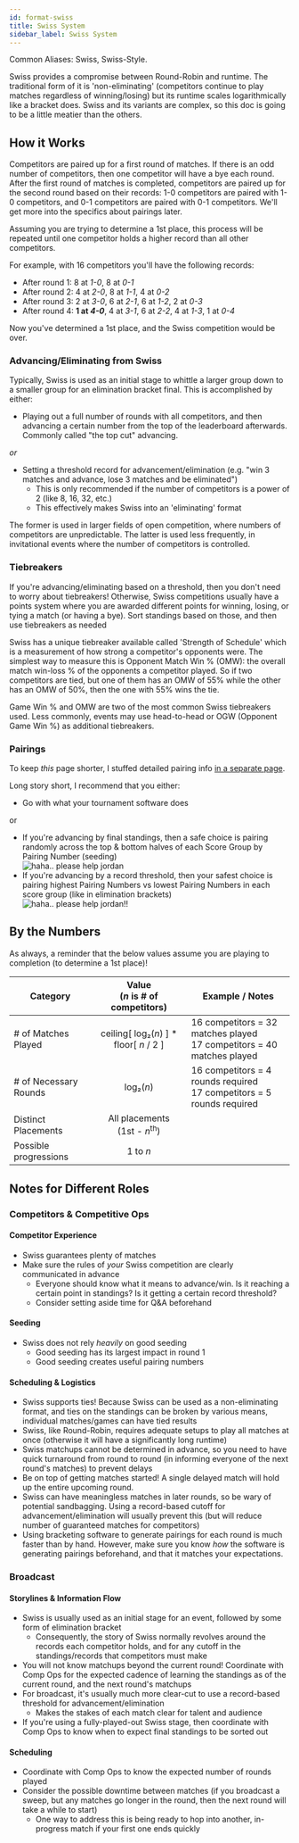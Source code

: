 ```yaml
---
id: format-swiss
title: Swiss System
sidebar_label: Swiss System
---
```


Common Aliases: Swiss, Swiss-Style.

Swiss provides a compromise between Round-Robin and runtime.
The traditional form of it is 'non-eliminating' (competitors continue to play matches regardless of winning/losing) but its runtime scales logarithmically like a bracket does.
Swiss and its variants are complex, so this doc is going to be a little meatier than the others.

## How it Works

Competitors are paired up for a first round of matches.
If there is an odd number of competitors, then one competitor will have a bye each round.
After the first round of matches is completed, competitors are paired up for the second round based on their records: 1-0 competitors are paired with 1-0 competitors, and 0-1 competitors are paired with 0-1 competitors.
We'll get more into the specifics about pairings later.

Assuming you are trying to determine a 1st place, this process will be repeated until one competitor holds a higher record than all other competitors.

For example, with 16 competitors you'll have the following records:

* After round 1: 8 at *1-0*, 8 at *0-1*
* After round 2: 4 at *2-0*, 8 at *1-1*, 4 at *0-2*
* After round 3: 2 at *3-0*, 6 at *2-1*, 6 at *1-2*, 2 at *0-3*
* After round 4: **1 at *4-0***, 4 at *3-1*, 6 at *2-2*, 4 at *1-3*, 1 at *0-4*

Now you've determined a 1st place, and the Swiss competition would be over.

### Advancing/Eliminating from Swiss

Typically, Swiss is used as an initial stage to whittle a larger group down to a smaller group for an elimination bracket final.
This is accomplished by either:

* Playing out a full number of rounds with all competitors, and then advancing a certain number from the top of the leaderboard afterwards. Commonly called "the top cut" advancing.

*or*

* Setting a threshold record for advancement/elimination (e.g. "win 3 matches and advance, lose 3 matches and be eliminated")
  * This is only recommended if the number of competitors is a power of 2 (like 8, 16, 32, etc.)
  * This effectively makes Swiss into an 'eliminating' format

The former is used in larger fields of open competition, where numbers of competitors are unpredictable.
The latter is used less frequently, in invitational events where the number of competitors is controlled.

### Tiebreakers

If you're advancing/eliminating based on a threshold, then you don't need to worry about tiebreakers!
Otherwise, Swiss competitions usually have a points system where you are awarded different points for winning, losing, or tying a match (or having a bye).
Sort standings based on those, and then use tiebreakers as needed

Swiss has a unique tiebreaker available called 'Strength of Schedule' which is a measurement of how strong a competitor's opponents were.
The simplest way to measure this is Opponent Match Win % (OMW): the overall match win-loss % of the opponents a competitor played.
So if two competitors are tied, but one of them has an OMW of 55% while the other has an OMW of 50%, then the one with 55% wins the tie.

Game Win % and OMW are two of the most common Swiss tiebreakers used.
Less commonly, events may use head-to-head or OGW (Opponent Game Win %) as additional tiebreakers.

### Pairings

To keep *this* page shorter, I stuffed detailed pairing info [in a separate page](swiss-pairings).

Long story short, I recommend that you either:

* Go with what your tournament software does

or

* If you're advancing by final standings, then a safe choice is pairing randomly across the top & bottom halves of each Score Group by Pairing Number (seeding) <br />
![haha.. please help jordan](/img/godhelpme3.jpg)
* If you're advancing by a record threshold, then your safest choice is pairing highest Pairing Numbers vs lowest Pairing Numbers in each score group (like in elimination brackets) <br /> ![haha.. please help jordan!!](/img/godhelpme2.jpg)

## By the Numbers

As always, a reminder that the below values assume you are playing to completion (to determine a 1st place)!

| Category              |      Value <br />(*n* is # of competitors)                |   Example / Notes |
| -------------         | :-----------:             | ----- |
| # of Matches Played   | ceiling[ log₂(*n*) ] \* floor[ *n*  / 2 ]                   | 16 competitors = 32 matches played <br />17 competitors = 40 matches played |
| # of Necessary Rounds    |   log₂(*n*)               | 16 competitors = 4 rounds required <br /> 17 competitors = 5 rounds required |
| Distinct Placements   |   All placements <br /> (1st - *n*<sup>th</sup>)       |
| Possible progressions | 1 to *n*  |

## Notes for Different Roles

### Competitors & Competitive Ops

#### Competitor Experience

* Swiss guarantees plenty of matches
* Make sure the rules of *your* Swiss competition are clearly communicated in advance
  * Everyone should know what it means to advance/win. Is it reaching a certain point in standings? Is it getting a certain record threshold?
  * Consider setting aside time for Q&A beforehand

#### Seeding

* Swiss does not rely *heavily* on good seeding
  * Good seeding has its largest impact in round 1
  * Good seeding creates useful pairing numbers

#### Scheduling & Logistics

* Swiss supports ties! Because Swiss can be used as a non-eliminating format, and ties on the standings can be broken by various means, individual matches/games can have tied results
* Swiss, like Round-Robin, requires adequate setups to play all matches at once (otherwise it will have a significantly long runtime)
* Swiss matchups cannot be determined in advance, so you need to have quick turnaround from round to round (in informing everyone of the next round's matches) to prevent delays
* Be on top of getting matches started! A single delayed match will hold up the entire upcoming round.
* Swiss can have meaningless matches in later rounds, so be wary of potential sandbagging. Using a record-based cutoff for advancement/elimination will usually prevent this (but will reduce number of guaranteed matches for competitors)
* Using bracketing software to generate pairings for each round is much faster than by hand. However, make sure you know *how* the software is generating pairings beforehand, and that it matches your expectations.

### Broadcast

#### Storylines & Information Flow

* Swiss is usually used as an initial stage for an event, followed by some form of elimination bracket
  * Consequently, the story of Swiss normally revolves around the records each competitor holds, and for any cutoff in the standings/records that competitors must make
* You will not know matchups beyond the current round! Coordinate with Comp Ops for the expected cadence of learning the standings as of the current round, and the next round's matchups
* For broadcast, it's usually much more clear-cut to use a record-based threshold for advancement/elimination
  * Makes the stakes of each match clear for talent and audience
* If you're using a fully-played-out Swiss stage, then coordinate with Comp Ops to know when to expect final standings to be sorted out

#### Scheduling

* Coordinate with Comp Ops to know the expected number of rounds played
* Consider the possible downtime between matches (if you broadcast a sweep, but any matches go longer in the round, then the next round will take a while to start)
  * One way to address this is being ready to hop into another, in-progress match if your first one ends quickly
